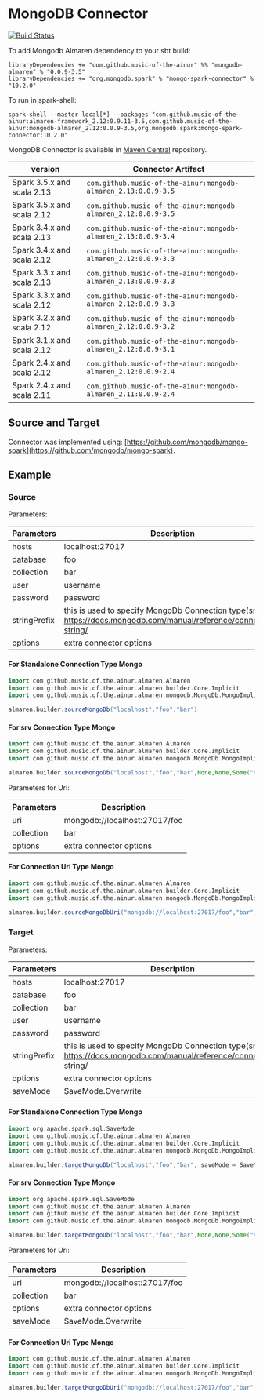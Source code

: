 # MongoDB Connector

[![Build Status](https://github.com/music-of-the-ainur/mongodb.almaren/actions/workflows/mongodb-almaren-githubactions.yml/badge.svg)](https://github.com/music-of-the-ainur/mongodb.almaren/actions/workflows/mongodb-almaren-githubactions.yml)

To add Mongodb Almaren dependency to your sbt build:

```
libraryDependencies += "com.github.music-of-the-ainur" %% "mongodb-almaren" % "0.0.9-3.5"
libraryDependencies += "org.mongodb.spark" % "mongo-spark-connector" % "10.2.0"
```

To run in spark-shell:

```
spark-shell --master local[*] --packages "com.github.music-of-the-ainur:almaren-framework_2.12:0.9.11-3.5,com.github.music-of-the-ainur:mongodb-almaren_2.12:0.0.9-3.5,org.mongodb.spark:mongo-spark-connector:10.2.0"
```

MongoDB Connector is available in [Maven Central](https://mvnrepository.com/artifact/com.github.music-of-the-ainur)
repository.

| version                    | Connector Artifact                                             |
|----------------------------|----------------------------------------------------------------|
| Spark 3.5.x and scala 2.13 | `com.github.music-of-the-ainur:mongodb-almaren_2.13:0.0.9-3.5` |
| Spark 3.5.x and scala 2.12 | `com.github.music-of-the-ainur:mongodb-almaren_2.12:0.0.9-3.5` |
| Spark 3.4.x and scala 2.13 | `com.github.music-of-the-ainur:mongodb-almaren_2.13:0.0.9-3.4` |
| Spark 3.4.x and scala 2.12 | `com.github.music-of-the-ainur:mongodb-almaren_2.12:0.0.9-3.3` |
| Spark 3.3.x and scala 2.13 | `com.github.music-of-the-ainur:mongodb-almaren_2.13:0.0.9-3.3` |
| Spark 3.3.x and scala 2.12 | `com.github.music-of-the-ainur:mongodb-almaren_2.12:0.0.9-3.3` |
| Spark 3.2.x and scala 2.12 | `com.github.music-of-the-ainur:mongodb-almaren_2.12:0.0.9-3.2` |
| Spark 3.1.x and scala 2.12 | `com.github.music-of-the-ainur:mongodb-almaren_2.12:0.0.9-3.1` |
| Spark 2.4.x and scala 2.12 | `com.github.music-of-the-ainur:mongodb-almaren_2.12:0.0.9-2.4` |
| Spark 2.4.x and scala 2.11 | `com.github.music-of-the-ainur:mongodb-almaren_2.11:0.0.9-2.4` |


## Source and Target

Connector was implemented using: [https://github.com/mongodb/mongo-spark](https://github.com/mongodb/mongo-spark).

## Example

### Source

Parameters:

| Parameters | Description             |
|------------|-------------------------|
| hosts      | localhost:27017         |
| database   | foo                     |
| collection | bar                     |
| user       | username                |
| password   | password                |
|stringPrefix| this is used to specify MongoDb Connection type(srv) https://docs.mongodb.com/manual/reference/connection-string/|
| options    | extra connector options |

#### For Standalone Connection Type Mongo

```scala
import com.github.music.of.the.ainur.almaren.Almaren
import com.github.music.of.the.ainur.almaren.builder.Core.Implicit
import com.github.music.of.the.ainur.almaren.mongodb.MongoDb.MongoImplicit

almaren.builder.sourceMongoDb("localhost","foo","bar")
```

#### For srv Connection Type Mongo

```scala
import com.github.music.of.the.ainur.almaren.Almaren
import com.github.music.of.the.ainur.almaren.builder.Core.Implicit
import com.github.music.of.the.ainur.almaren.mongodb.MongoDb.MongoImplicit

almaren.builder.sourceMongoDb("localhost","foo","bar",None,None,Some("srv"))
```

Parameters for Uri:

| Parameters | Description                                                                                                       |
|------------|-------------------------------------------------------------------------------------------------------------------|
| uri        | mongodb://localhost:27017/foo                                                                                     |
| collection | bar                                                                                                               |
| options    | extra connector options                                                                                           |

#### For Connection Uri Type Mongo

```scala
import com.github.music.of.the.ainur.almaren.Almaren
import com.github.music.of.the.ainur.almaren.builder.Core.Implicit
import com.github.music.of.the.ainur.almaren.mongodb.MongoDb.MongoImplicit

almaren.builder.sourceMongoDbUri("mongodb://localhost:27017/foo","bar")
```

### Target

Parameters:

| Parameters | Description             |
|------------|-------------------------|
| hosts      | localhost:27017         |
| database   | foo                     |
| collection | bar                     |
| user       | username                |
| password   | password                |
|stringPrefix| this is used to specify MongoDb Connection type(srv) https://docs.mongodb.com/manual/reference/connection-string/|
| options    | extra connector options |
| saveMode   | SaveMode.Overwrite      |

#### For Standalone Connection Type Mongo

```scala
import org.apache.spark.sql.SaveMode
import com.github.music.of.the.ainur.almaren.Almaren
import com.github.music.of.the.ainur.almaren.builder.Core.Implicit
import com.github.music.of.the.ainur.almaren.mongodb.MongoDb.MongoImplicit

almaren.builder.targetMongoDb("localhost","foo","bar", saveMode = SaveMode.Overwrite)
```


#### For srv Connection Type Mongo

```scala
import org.apache.spark.sql.SaveMode
import com.github.music.of.the.ainur.almaren.Almaren
import com.github.music.of.the.ainur.almaren.builder.Core.Implicit
import com.github.music.of.the.ainur.almaren.mongodb.MongoDb.MongoImplicit

almaren.builder.targetMongoDb("localhost","foo","bar",None,None,Some("srv"), saveMode = SaveMode.Overwrite)
```

Parameters for Uri:

| Parameters | Description                                                                                                       |
|------------|-------------------------------------------------------------------------------------------------------------------|
| uri        | mongodb://localhost:27017/foo                                                                                     |
| collection | bar                                                                                                               |
| options    | extra connector options                                                                                           |
| saveMode   | SaveMode.Overwrite      |


#### For Connection Uri Type Mongo

```scala
import com.github.music.of.the.ainur.almaren.Almaren
import com.github.music.of.the.ainur.almaren.builder.Core.Implicit
import com.github.music.of.the.ainur.almaren.mongodb.MongoDb.MongoImplicit

almaren.builder.targetMongoDbUri("mongodb://localhost:27017/foo","bar", saveMode = SaveMode.Overwrite)
```